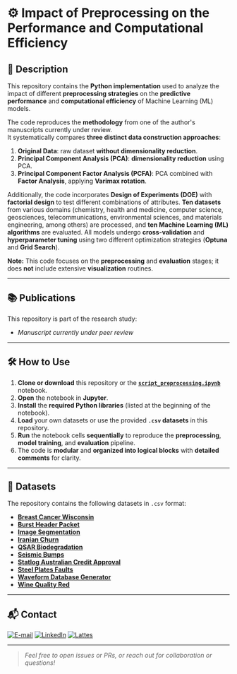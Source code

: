 # ⚙️ Impact of Preprocessing on the Performance and Computational Efficiency 

## 📝 Description

This repository contains the **Python implementation** used to analyze the impact of different **preprocessing strategies** on the **predictive performance** and **computational efficiency** of Machine Learning (ML) models.

The code reproduces the **methodology** from one of the author's manuscripts currently under review.  
It systematically compares **three distinct data construction approaches**:

1. **Original Data**: raw dataset **without dimensionality reduction**.  
2. **Principal Component Analysis (PCA)**: **dimensionality reduction** using PCA.  
3. **Principal Component Factor Analysis (PCFA)**: PCA combined with **Factor Analysis**, applying **Varimax rotation**.

Additionally, the code incorporates **Design of Experiments (DOE)** with **factorial design** to test different combinations of attributes. **Ten datasets** from various domains (chemistry, health and medicine, computer science, geosciences, telecommunications, environmental sciences, and materials engineering, among others) are processed, and **ten Machine Learning (ML) algorithms** are evaluated. All models undergo **cross-validation** and **hyperparameter tuning** using two different optimization strategies (**Optuna** and **Grid Search**).

**Note:** This code focuses on the **preprocessing** and **evaluation** stages; it does **not** include extensive **visualization** routines.

---

## 📚 Publications

This repository is part of the research study:

-  *Manuscript currently under peer review*

---

## 🛠️ How to Use

1. **Clone or download** this repository or the [**`script_preprocessing.ipynb`**](script_preprocessing.ipynb) notebook.  
2. **Open** the notebook in **Jupyter**.  
3. **Install** the **required Python libraries** (listed at the beginning of the notebook).  
4. **Load** your own datasets or use the provided **`.csv` datasets** in this repository.  
5. **Run** the notebook cells **sequentially** to reproduce the **preprocessing**, **model training**, and **evaluation** pipeline.  
6. The code is **modular** and **organized into logical blocks** with **detailed comments** for clarity.

---

## 📂 Datasets

The repository contains the following datasets in `.csv` format:

- [**Breast Cancer Wisconsin**](breast_cancer_wisconsin.csv)  
- [**Burst Header Packet**](burst_header_packet.csv)  
- [**Image Segmentation**](image_segmentation.csv)  
- [**Iranian Churn**](iranian_churn.csv)  
- [**QSAR Biodegradation**](qsar_biodegradation.csv)  
- [**Seismic Bumps**](seismic_bumps.csv)  
- [**Statlog Australian Credit Approval**](statlog_australian_credit_approval.csv)  
- [**Steel Plates Faults**](steel_plates_faults.csv)  
- [**Waveform Database Generator**](waveform_database_generator.csv)  
- [**Wine Quality Red**](wine_quality_red.csv)

---

## 📬 Contact

<a href="mailto:matheusc_pereira@hotmail.com"><img src="https://img.shields.io/badge/E--mail-0078D4?style=for-the-badge&logo=microsoft-outlook&logoColor=white" alt="E-mail"/></a>
<a href="https://www.linkedin.com/in/matheuscostapereira/"><img src="https://img.shields.io/badge/LinkedIn-0A66C2?style=for-the-badge&logo=linkedin&logoColor=white" alt="LinkedIn"/></a>
<a href="https://lattes.cnpq.br/7025666927284220"><img src="https://img.shields.io/badge/Lattes-4169E1?style=for-the-badge&logoColor=white" alt="Lattes"/></a>

---

> _Feel free to open issues or PRs, or reach out for collaboration or questions!_
